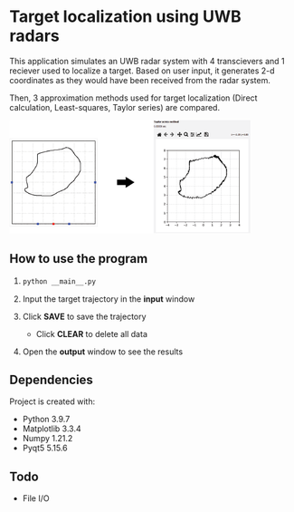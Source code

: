 # Target localization using UWB radars

This application simulates an UWB radar system with 4 transcievers and 1 reciever used to localize a target. Based on user input, it generates 2-d coordinates as they would have been received from the radar system.

Then, 3 approximation methods used for target localization (Direct calculation, Least-squares, Taylor series) are compared.

![Screenshot](/assets/readme-img.png)

## How to use the program

1. ```bash
   python __main__.py
   ```

2. Input the target trajectory in the **input** window

3. Click **SAVE** to save the trajectory

   - Click **CLEAR** to delete all data

4. Open the **output** window to see the results

## Dependencies

Project is created with:

- Python 3.9.7
- Matplotlib 3.3.4
- Numpy 1.21.2
- Pyqt5 5.15.6

## Todo

- File I/O
